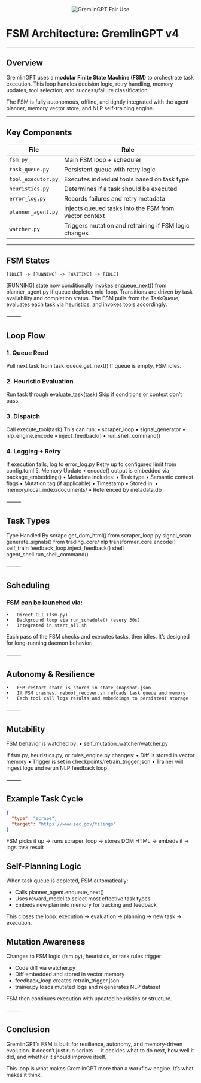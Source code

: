 <div align="center">
  <img src="https://img.shields.io/badge/Fair%20Use-GremlinGPT%20v1.0-black?style=for-the-badge&labelColor=black&color=red&logo=ghost&logoColor=red" alt="GremlinGPT Fair Use">
</div>

# FSM Architecture: GremlinGPT v4

---

## Overview

GremlinGPT uses a **modular Finite State Machine (FSM)** to orchestrate task execution. This loop handles decision logic, retry handling, memory updates, tool selection, and success/failure classification.

The FSM is fully autonomous, offline, and tightly integrated with the agent planner, memory vector store, and NLP self-training engine.

---

## Key Components

| File                              | Role |
|-----------------------------------|------|
| `fsm.py`                          | Main FSM loop + scheduler |
| `task_queue.py`                   | Persistent queue with retry logic |
| `tool_executor.py`               | Executes individual tools based on task type |
| `heuristics.py`                   | Determines if a task should be executed |
| `error_log.py`                    | Records failures and retry metadata |
| `planner_agent.py`               | Injects queued tasks into the FSM from vector context |
| `watcher.py`                      | Triggers mutation and retraining if FSM logic changes |

---

## FSM States

```text
[IDLE] -> [RUNNING] -> [WAITING] -> [IDLE]
```
[RUNNING] state now conditionally invokes enqueue_next() from planner_agent.py if queue depletes mid-loop.
Transitions are driven by task availability and completion status. The FSM pulls from the TaskQueue, evaluates each task via heuristics, and invokes tools accordingly.

⸻

## Loop Flow
###	1.	Queue Read
Pull next task from task_queue.get_next()
If queue is empty, FSM idles.
###	2.	Heuristic Evaluation
Run task through evaluate_task(task)
Skip if conditions or context don’t pass.
###	3.	Dispatch
Call execute_tool(task)
This can run:
	•	scraper_loop
	•	signal_generator
	•	nlp_engine.encode
	•	inject_feedback()
	•	run_shell_command()
###	4.	Logging + Retry
If execution fails, log to error_log.py
Retry up to configured limit from config.toml
5. Memory Update
	•	encode() output is embedded via package_embedding()
	•	Metadata includes:
	•	Task type
	•	Semantic context flags
	•	Mutation tag (if applicable)
	•	Timestamp
	•	Stored in:
	•	memory/local_index/documents/
	•	Referenced by metadata.db

⸻

## Task Types

Type
Handled By
scrape
get_dom_html() from scraper_loop.py
signal_scan
generate_signals() from trading_core/
nlp
transformer_core.encode()
self_train
feedback_loop.inject_feedback()
shell
agent_shell.run_shell_command()

⸻

## Scheduling

### FSM can be launched via:
	•	Direct CLI (fsm.py)
	•	Background loop via run_schedule() (every 30s)
	•	Integrated in start_all.sh

Each pass of the FSM checks and executes tasks, then idles. It’s designed for long-running daemon behavior.

⸻

## Autonomy & Resilience

	•	FSM restart state is stored in state_snapshot.json
	•	If FSM crashes, reboot_recover.sh reloads task queue and memory
	•	Each tool call logs results and embeddings to persistent storage

⸻

## Mutability

FSM behavior is watched by:
	•	self_mutation_watcher/watcher.py

If fsm.py, heuristics.py, or rules_engine.py changes:
	•	Diff is stored in vector memory
	•	Trigger is set in checkpoints/retrain_trigger.json
	•	Trainer will ingest logs and rerun NLP feedback loop

⸻

## Example Task Cycle
```json
{
  "type": "scrape",
  "target": "https://www.sec.gov/filings"
}
```
FSM picks it up → runs scraper_loop → stores DOM HTML → embeds it → logs task result

## Self-Planning Logic

When task queue is depleted, FSM automatically:
- Calls planner_agent.enqueue_next()
- Uses reward_model to select most effective task types
- Embeds new plan into memory for tracking and feedback

This closes the loop: execution → evaluation → planning → new task → execution.

## Mutation Awareness

Changes to FSM logic (fsm.py), heuristics, or task rules trigger:
- Code diff via watcher.py
- Diff embedded and stored in vector memory
- feedback_loop creates retrain_trigger.json
- trainer.py loads mutated logs and regenerates NLP dataset

FSM then continues execution with updated heuristics or structure.

⸻

## Conclusion

GremlinGPT’s FSM is built for resilience, autonomy, and memory-driven evolution. It doesn’t just run scripts — it decides what to do next, how well it did, and whether it should improve itself.

This loop is what makes GremlinGPT more than a workflow engine. It’s what makes it think.
